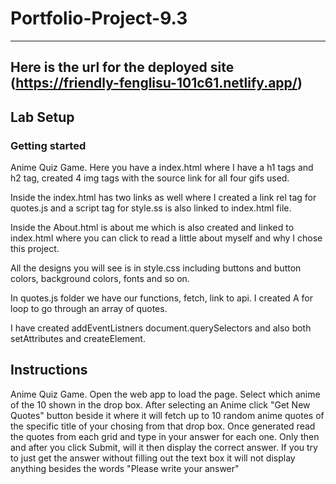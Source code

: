 # Portfolio-Project-9.3 

---
Here is the url for the deployed site (https://friendly-fenglisu-101c61.netlify.app/)
---

## Lab Setup

### Getting started

Anime Quiz Game. Here you have a index.html where I have a h1 tags and h2 tag, created 4 img tags with the source link for all four gifs used.

Inside the index.html has two links as well where I created a link rel tag for quotes.js and a script tag for style.ss is also linked to index.html file.

Inside the About.html is about me which is also created and linked to index.html where you can click to read a little about myself and why I chose this project.

All the designs you will see is in style.css including buttons and button colors, background colors, fonts and so on.

In quotes.js folder we have our functions, fetch, link to api. I created A for loop to go through an array of quotes. 

I have created addEventListners document.querySelectors and also both setAttributes and createElement.



## Instructions

Anime Quiz Game. Open the web app to load the page.
Select which anime of the 10 shown in the drop box. 
After selecting an Anime click "Get New Quotes" button beside it where it will fetch up to 10 random anime quotes of the specific title of your chosing from that drop box.
Once generated read the quotes from each grid and type in your answer for each one.
Only then and after you click Submit, will it then display the correct answer.
If you try to just get the answer without filling out the text box it will not display anything besides the words "Please write your answer"